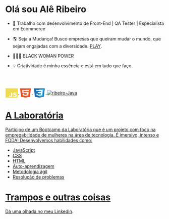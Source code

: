 # Olá sou Alê Ribeiro
- 🎯 Trabalho com desenvolvimento de Front-End | QA Tester | Especialista em Ecommerce
- 🌎 Seja a Mudança! Busco empresas que queiram mudar o mundo, que sejam engajadas com a diversidade. [PLAY](https://open.spotify.com/intl-pt/track/2u2udGmop1z67EPpr91km7?si=5d5a69182fbe466b).
- 👩🏾‍🦱 BLACK WOMAN POWER
- 💡 Criatividade é minha essência e está em tudo que faço.
  
  <div style="display: inline-block"><br>
  <a href="https://github.com/ribeirober1208">
<!--  <img height="180em" src="https://github-readme-stats.vercel.app/api?username=ribeirober1208&show_icons=true&theme=dracula&include_all_commits=true&count_private=true"/>
      <img height="180em" src="https://github-readme-stats.vercel.app/api/top-langs/?username=ribeirober1208&layout=compact&langs_count=7&theme=dracula"/> -->
  </div>
<div style="display: inline_block"><br>
  <img align="center" alt="ribeiro-Js" height="30" width="40" src="https://raw.githubusercontent.com/devicons/devicon/master/icons/javascript/javascript-plain.svg">
  <img align="center" alt="ribeiro-HTML" height="30" width="40" src="https://raw.githubusercontent.com/devicons/devicon/master/icons/html5/html5-original.svg">
  <img align="center" alt="ribeiro-CSS" height="30" width="40" src="https://raw.githubusercontent.com/devicons/devicon/master/icons/css3/css3-original.svg">
  <img align="center" alt="ribeiro-Java" height="30" width="40" img src="https://cdn.jsdelivr.net/gh/devicons/devicon/icons/java/java-original-wordmark.svg" />
</div>  
  </div>
  
# A Laboratória
Participo de um Bootcamp da Laboratória que é um projeto com foco na empregabilidade de mulheres na área de tecnologia. É imersivo, intenso e FODA! Desenvolvemos habilidades como:
- JavaScript
- CSS
- HTML
- Auto-aprendizagem
- Metodologia ágil
- Resolução de problemas
# Trampos e outras coisas
Dá uma olhada no meu [LinkedIn](https://www.linkedin.com/in/alessandra-ribeiro-a99080a4/).

 

